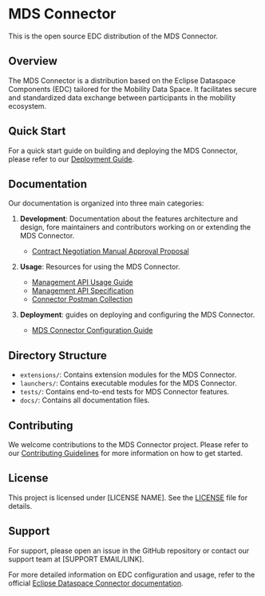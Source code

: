 # MDS Connector

This is the open source EDC distribution of the MDS Connector.

## Overview

The MDS Connector is a distribution based on the Eclipse Dataspace Components (EDC) tailored for the Mobility Data Space. It facilitates secure and standardized data exchange between participants in the mobility ecosystem.

## Quick Start

For a quick start guide on building and deploying the MDS Connector, please refer to our [Deployment Guide](docs/deployment/mds_connector_configuration.md).

## Documentation

Our documentation is organized into three main categories:

1. **Development**: Documentation about the features architecture and design, fore maintainers and contributors working on or extending the MDS Connector.
   - [Contract Negotiation Manual Approval Proposal](docs/development/contract_negotiation_manual_approval_proposal.md)

2. **Usage**: Resources for using the MDS Connector.
   - [Management API Usage Guide](docs/development/management_api_usage.md)
   - [Management API Specification](docs/usage/management_api_spec.yml)
   - [Connector Postman Collection](docs/usage/connector_postman_collection.json)

3. **Deployment**: guides on deploying and configuring the MDS Connector.
   - [MDS Connector Configuration Guide](docs/deployment/mds_connector_configuration.md)

## Directory Structure

- `extensions/`: Contains extension modules for the MDS Connector.
- `launchers/`: Contains executable modules for the MDS Connector.
- `tests/`: Contains end-to-end tests for MDS Connector features.
- `docs/`: Contains all documentation files.

## Contributing

We welcome contributions to the MDS Connector project. Please refer to our [Contributing Guidelines](CONTRIBUTING.md) for more information on how to get started.

## License

This project is licensed under [LICENSE NAME]. See the [LICENSE](LICENSE) file for details.

## Support

For support, please open an issue in the GitHub repository or contact our support team at [SUPPORT EMAIL/LINK].

For more detailed information on EDC configuration and usage, refer to the official [Eclipse Dataspace Connector documentation](https://eclipse-edc.github.io/docs/).
